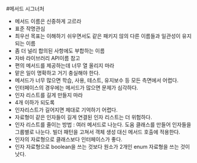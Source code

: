 #메서드 시그너처

- 메서드 이름은 신중하게 고르라
 - 표준 작명관심
 - 최우선 목표는 이해하기 쉬우면서도 같은 패키지 않의 다른 이름들과 일관성이 유지되는 이름
 - 좀 더 널리 합의된 사항에도 부합하는 이름
 - 자바 라이브러리 API이름 참고
- 편의 메서드를 제공하는데 너무 열 올리지 마라
 - 맡은 일이 명확하고 거기 충실해야 한다.
 - 메서드가 너무 많으면 학습, 사용, 테스트, 유지보수 등 모든 측면에서 어렵다.
 - 인터페이스의 경우에는 메서드가 많으면 문제가 심각하다.
- 인자 리스트를 길게 만들지 마라
 - 4개 이하가 되도록
 - 인자리스트가 길어지면 제대로 기억하기 어렵다.
 - 자료형이 같은 인자들이 길게 연결된 인자 리스트는 더 위험하다.
 - 인자 리스트를 줄이는 방법 : 여러 메서드로 나눈다. 도움 클래스를 만들어 인자들을 그룹별로 나눈다. 빌더 패턴을 고쳐서 객체 생성 대신 메서드 호출에 적용한다.
- 인자의 자료형으로 클래스보다 인터페이스가 좋다.
- 인자 자료형으로 boolean을 쓰는 것보다 원소가 2개인 enum 자료형을 쓰는 것이 낫다.
